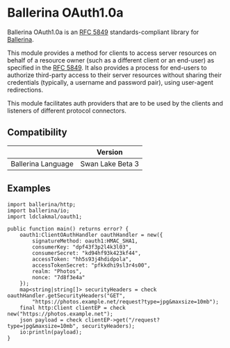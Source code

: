 # Ballerina OAuth1.0a

Ballerina OAuth1.0a is an <a target="_blank" href="https://datatracker.ietf.org/doc/html/rfc5849">RFC 5849</a> standards-compliant library for <a target="_blank" href="https://ballerina.io/">Ballerina</a>.

This module provides a method for clients to access server resources on behalf of a resource owner (such as a different client or an end-user) as specified in the <a target="_blank" href="https://datatracker.ietf.org/doc/html/rfc5849">RFC 5849</a>.  It also provides a process for end-users to authorize third-party access to their server resources without sharing their credentials (typically, a username and password pair), using user-agent redirections.

This module facilitates auth providers that are to be used by the clients and listeners of different protocol connectors.

## Compatibility
|                    | Version          |
|:------------------:|:----------------:|
| Ballerina Language | Swan Lake Beta 3 |

## Examples

```ballerina
import ballerina/http;
import ballerina/io;
import ldclakmal/oauth1;

public function main() returns error? {
    oauth1:ClientOAuthHandler oauthHandler = new({
        signatureMethod: oauth1:HMAC_SHA1,
        consumerKey: "dpf43f3p2l4k3l03",
        consumerSecret: "kd94hf93k423kf44",
        accessToken: "hh5s93j4hdidpola",
        accessTokenSecret: "pfkkdhi9sl3r4s00",
        realm: "Photos",
        nonce: "7d8f3e4a"
    });
    map<string|string[]> securityHeaders = check oauthHandler.getSecurityHeaders("GET", 
        "https://photos.example.net/request?type=jpg&maxsize=10mb");
    final http:Client clientEP = check new("https://photos.example.net");
    json payload = check clientEP->get("/request?type=jpg&maxsize=10mb", securityHeaders);
    io:println(payload);
}
```
